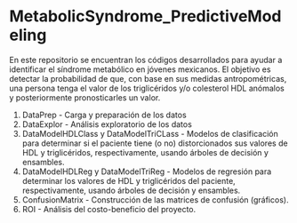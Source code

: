 # MetabolicSyndrome_PredictiveModeling

En este repositorio se encuentran los códigos desarrollados para ayudar a identificar el síndrome metabólico en jóvenes mexicanos. El objetivo es detectar la probabilidad de que, con base en sus medidas antropométricas, una persona tenga el valor de los triglicéridos y/o colesterol HDL anómalos y posteriormente pronosticarles un valor.

1. DataPrep - Carga y preparación de los datos
2. DataExplor - Análisis exploratorio de los datos 
3. DataModelHDLClass y DataModelTriCLass - Modelos de clasificación para determinar si el paciente tiene (o no) distorcionados sus valores de HDL y triglicéridos, respectivamente, usando árboles de decisión y ensambles.
5. DataModelHDLReg y DataModelTriReg - Modelos de regresión para determinar los valores de HDL y triglicéridos del paciente, respectivamente, usando árboles de decisión y ensambles.
6. ConfusionMatrix - Construcción de las matrices de confusión (gráficos).
7. ROI - Análisis del costo-beneficio del proyecto.
